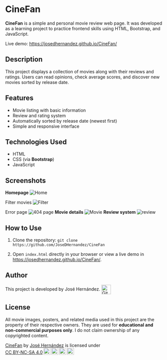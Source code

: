 # CineFan

**CineFan** is a simple and personal movie review web page. It was developed as a learning project to practice frontend skills using HTML, Bootstrap, and JavaScript.

Live demo: https://josedhernandez.github.io/CineFan/

## Description

This project displays a collection of movies along with their reviews and ratings. Users can read opinions, check average scores, and discover new movies sorted by release date.

## Features

- Movie listing with basic information
- Review and rating system
- Automatically sorted by release date (newest first)
- Simple and responsive interface

## Technologies Used

- HTML
- CSS (via **Bootstrap**)
- JavaScript

## Screenshots

**Homepage**
![Home](https://github.com/user-attachments/assets/cd58b506-7504-42ff-af48-a2426a6c011c)

Filter movies
![Filter](https://github.com/user-attachments/assets/de811edb-d45a-4b18-bd5b-d938b7deef39)

Error page
![404 page](https://github.com/user-attachments/assets/a2faf485-ffe0-4f2a-ab48-202b68261512)
**Movie details**
![Movie](https://github.com/user-attachments/assets/4dd471f3-46b0-4561-ba10-1a9b229270fa)
**Review system**
![review](https://github.com/user-attachments/assets/fb57ffe5-4cba-4820-bbdf-013b1c76aa27)

## How to Use

1.  Clone the repository:
    `git clone https://github.com/JoseDHernandez/CineFan`

2.  Open `index.html` directly in your browser or view a live demo in https://josedhernandez.github.io/CineFan/.


## Author

<p>
This project is developed by José Hernández.  <a href="https://github.com/JoseDHernandez" target="blank"><img align="center"
         src="https://img.shields.io/badge/github-181717.svg?style=for-the-badge&logo=github&logoColor=white"
         alt="GitHub" height="30"/></a>
</p>

## License

All movie images, posters, and related media used in this project are the property of their respective owners. They are used for **educational and non-commercial purposes only**. I do not claim ownership of any copyrighted content.

<p xmlns:cc="http://creativecommons.org/ns#" xmlns:dct="http://purl.org/dc/terms/"><a property="dct:title" rel="cc:attributionURL" href="https://github.com/JoseDHernandez/CineFan">CineFan</a> by <a rel="cc:attributionURL dct:creator" property="cc:attributionName" href="https://github.com/JoseDHernandez">José Hernández</a> is licensed under <a href="https://creativecommons.org/licenses/by-nc-sa/4.0/?ref=chooser-v1" target="_blank" rel="license noopener noreferrer" style="display:inline-block;">CC BY-NC-SA 4.0<img style="height:22px!important;margin-left:3px;vertical-align:text-bottom;" src="https://mirrors.creativecommons.org/presskit/icons/cc.svg?ref=chooser-v1" alt=""><img style="height:22px!important;margin-left:3px;vertical-align:text-bottom;" src="https://mirrors.creativecommons.org/presskit/icons/by.svg?ref=chooser-v1" alt=""><img style="height:22px!important;margin-left:3px;vertical-align:text-bottom;" src="https://mirrors.creativecommons.org/presskit/icons/nc.svg?ref=chooser-v1" alt=""><img style="height:22px!important;margin-left:3px;vertical-align:text-bottom;" src="https://mirrors.creativecommons.org/presskit/icons/sa.svg?ref=chooser-v1" alt=""></a></p>
